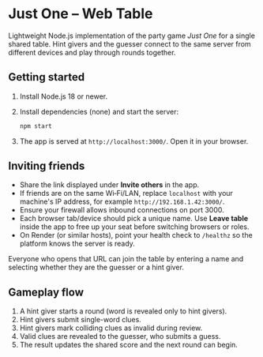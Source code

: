 # Just One – Web Table

Lightweight Node.js implementation of the party game *Just One* for a single shared table. Hint givers and the guesser connect to the same server from different devices and play through rounds together.

## Getting started

1. Install Node.js 18 or newer.
2. Install dependencies (none) and start the server:

   ```sh
   npm start
   ```

3. The app is served at `http://localhost:3000/`. Open it in your browser.

## Inviting friends

- Share the link displayed under **Invite others** in the app.
- If friends are on the same Wi‑Fi/LAN, replace `localhost` with your machine's IP address, for example `http://192.168.1.42:3000/`.
- Ensure your firewall allows inbound connections on port 3000.
- Each browser tab/device should pick a unique name. Use **Leave table** inside the app to free up your seat before switching browsers or roles.
- On Render (or similar hosts), point your health check to `/healthz` so the platform knows the server is ready.

Everyone who opens that URL can join the table by entering a name and selecting whether they are the guesser or a hint giver.

## Gameplay flow

1. A hint giver starts a round (word is revealed only to hint givers).
2. Hint givers submit single-word clues.
3. Hint givers mark colliding clues as invalid during review.
4. Valid clues are revealed to the guesser, who submits a guess.
5. The result updates the shared score and the next round can begin.
